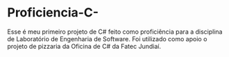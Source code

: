 # Proficiencia-C-
Esse é meu primeiro projeto de C# feito como proficiência para a disciplina de Laboratório de Engenharia de Software. Foi utilizado como apoio o projeto de pizzaria da Oficina de C# da Fatec Jundiaí.
